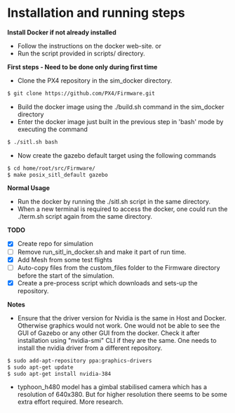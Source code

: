 # Installation and running steps

**Install Docker if not already installed**
* Follow the instructions on the docker web-site. 
or
* Run the script provided in scripts/ directory.


**First steps - Need to be done only during first time**
* Clone the PX4 repository in the sim_docker directory.

```bash
$ git clone https://github.com/PX4/Firmware.git
```
* Build the docker image using the ./build.sh command in the sim_docker directory
* Enter the docker image just built in the previous step in 'bash' mode by executing the command 
```bash
$ ./sitl.sh bash
```
* Now create the gazebo default target using the following commands
```bash
$ cd home/root/src/Firmware/
$ make posix_sitl_default gazebo
```
**Normal Usage** 
* Run the docker by running the ./sitl.sh script in the same directory.
* When a new terminal is required to access the docker, one could run the ./term.sh script again from the same directory.



**TODO**
- [x] Create repo for simulation
- [ ] Remove run_sitl_in_docker.sh and make it part of run time.
- [x] Add Mesh from some test flights
- [ ] Auto-copy files from the custom_files folder to the Firmware directory before the start of the simulation.
- [x] Create a pre-process script which downloads and sets-up the repository.

**Notes**
* Ensure that the driver version for Nvidia is the same in Host and Docker. Otherwise graphics would not work. One would not be able to see the GUI of Gazebo or any other GUI from the docker.
Check it after installation using "nvidia-smi" CLI if they are the same. One needs to install the nvidia driver from a different repository.

```bash
$ sudo add-apt-repository ppa:graphics-drivers
$ sudo apt-get update
$ sudo apt-get install nvidia-384
```

* typhoon_h480 model has a gimbal stabilised camera which has a resolution of 640x380. But for higher resolution there seems to be some extra effort required. More research.
      
